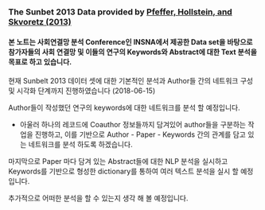 ### The Sunbet 2013 Data provided by [Pfeffer, Hollstein, and Skvoretz (2013)](http://insna.org/PDF/Connections/v34/vol34pfeffer1_web.pdf)
#### 본 노트는 사회연결망 분석 Conference인 INSNA에서 제공한 Data set을 바탕으로 참가자들의 사회 연결망 및 이들의 연구의 Keywords와 Abstract에 대한 Text 분석을 목표로 하고 있습니다.  

현재 Sunbelt 2013 데이터 셋에 대한 기본적인 분석과 Author들 간의 네트워크 구성 및 시각화 단계까지 진행하였습니다 (2018-06-15)

Author들이 작성했던 연구의 keywords에 대한 네트워크를 분석 할 예정입니다. 
+ 아울러 하나의 레코드에 Coauthor 정보들까지 담겨있어 author들을 구분하는 작업을 진행하고, 이를 기반으로 Author - Paper - Keywords 간의 관계를 담고 있는 네트워크를 분석 하도록 하겠습니다.

마지막으로 Paper 마다 담겨 있는 Abstract들에 대한 NLP 분석을 실시하고 Keywords를 기반으로 형성한 dictionary를 통하여 여러 텍스트 분석을 실시 할 예정입니다.

추가적으로 어떠한 분석을 할 수 있는지 생각 해 볼 예정입니다.
